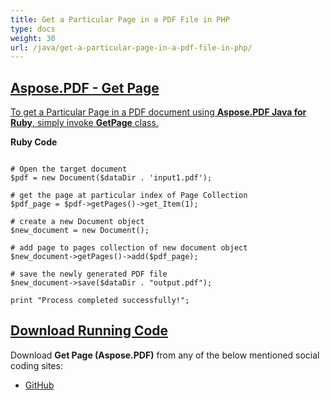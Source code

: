 ```yaml
---
title: Get a Particular Page in a PDF File in PHP
type: docs
weight: 30
url: /java/get-a-particular-page-in-a-pdf-file-in-php/
---
```


## <ins>**Aspose.PDF - Get Page**
<ins>To get a Particular Page in a PDF document using **Aspose.PDF Java for Ruby**, simply invoke **GetPage** class.

**Ruby Code**
```

# Open the target document
$pdf = new Document($dataDir . 'input1.pdf');

# get the page at particular index of Page Collection
$pdf_page = $pdf->getPages()->get_Item(1);

# create a new Document object
$new_document = new Document();

# add page to pages collection of new document object
$new_document->getPages()->add($pdf_page);

# save the newly generated PDF file
$new_document->save($dataDir . "output.pdf");

print "Process completed successfully!";

```

## <ins>**Download Running Code**
Download **Get Page (Aspose.PDF)** from any of the below mentioned social coding sites:

- [GitHub](https://github.com/aspose-pdf/Aspose.PDF-for-Java/blob/master/Plugins/Aspose_Pdf_Java_for_PHP/src/Aspose/Pdf/WorkingWithPages/GetPage.php)
